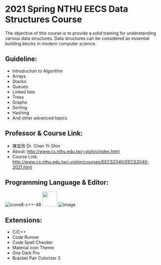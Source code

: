 # 2021 Spring NTHU EECS Data Structures Course

The objective of this course is to provide a solid training for understanding various data structures. Data structures can be considered as essential building blocks in modern computer science. 

## Guideline:
- Introduction to Algorithm
- Arrays
- Stacks
- Queues
- Linked lists
- Trees
- Graphs
- Sorting
- Hashing
- And other advanced topics

## Professor & Course Link:
- 陳宜欣 Dr. Chen Yi-Shin
- About: http://www.cs.nthu.edu.tw/~yishin/index.html
- Course Link: http://www.cs.nthu.edu.tw/~yishin/courses/EECS2040/EECS2040-2021.html

## Programming Language & Editor:

![icons8-c++-48](https://user-images.githubusercontent.com/65143821/143173068-2932ffbe-f214-40ff-9f8c-a5f6c02e3b9f.png) <img src="https://cdn.jsdelivr.net/gh/devicons/devicon/icons/gcc/gcc-original.svg" width=48px height=48px/> ![image](https://user-images.githubusercontent.com/65143821/143172970-027e3221-6c04-48a1-abce-2289285fc1eb.png)


## Extensions:
- C/C++
- Code Runner
- Code Spell Checker
- Material Icon Theme
- One Dark Pro
- Bracket Pair Colorizer 2
